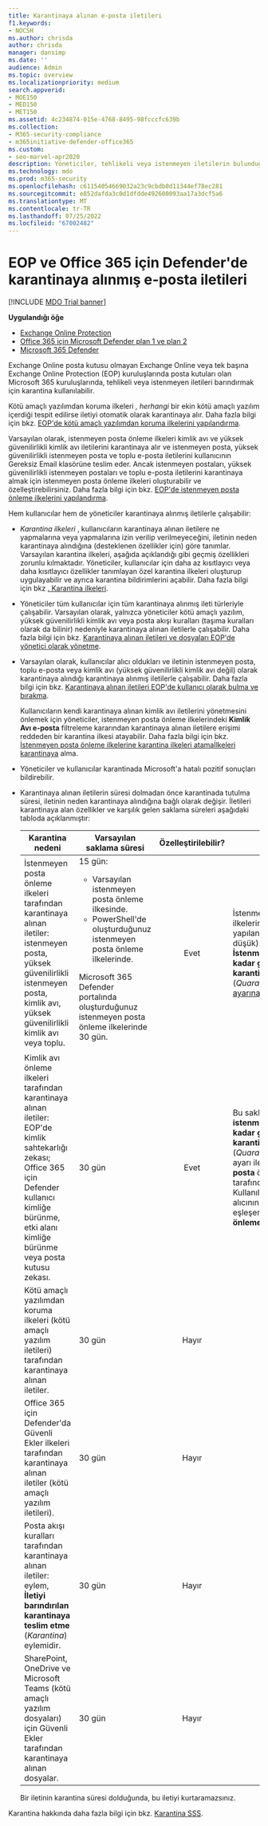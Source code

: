 ```yaml
---
title: Karantinaya alınan e-posta iletileri
f1.keywords:
- NOCSH
ms.author: chrisda
author: chrisda
manager: dansimp
ms.date: ''
audience: Admin
ms.topic: overview
ms.localizationpriority: medium
search.appverid:
- MOE150
- MED150
- MET150
ms.assetid: 4c234874-015e-4768-8495-98fcccfc639b
ms.collection:
- M365-security-compliance
- m365initiative-defender-office365
ms.custom:
- seo-marvel-apr2020
description: Yöneticiler, tehlikeli veya istenmeyen iletilerin bulunduğu Exchange Online Protection (EOP) içinde karantina hakkında bilgi edinebilir.
ms.technology: mdo
ms.prod: m365-security
ms.openlocfilehash: c61154054669032a23c9cbdb0d11344ef78ec281
ms.sourcegitcommit: e852dafda3c0d1dfdde492600093aa17a3dcf5a6
ms.translationtype: MT
ms.contentlocale: tr-TR
ms.lasthandoff: 07/25/2022
ms.locfileid: "67002482"
---
```

# <a name="quarantined-email-messages-in-eop-and-defender-for-office-365"></a>EOP ve Office 365 için Defender'de karantinaya alınmış e-posta iletileri

[!INCLUDE [MDO Trial banner](../includes/mdo-trial-banner.md)]

**Uygulandığı öğe**
- [Exchange Online Protection](exchange-online-protection-overview.md)
- [Office 365 için Microsoft Defender plan 1 ve plan 2](defender-for-office-365.md)
- [Microsoft 365 Defender](../defender/microsoft-365-defender.md)

Exchange Online posta kutusu olmayan Exchange Online veya tek başına Exchange Online Protection (EOP) kuruluşlarında posta kutuları olan Microsoft 365 kuruluşlarında, tehlikeli veya istenmeyen iletileri barındırmak için karantina kullanılabilir.

Kötü amaçlı yazılımdan koruma ilkeleri _, herhangi_ bir ekin kötü amaçlı yazılım içerdiği tespit edilirse iletiyi otomatik olarak karantinaya alır. Daha fazla bilgi için bkz. [EOP'de kötü amaçlı yazılımdan koruma ilkelerini yapılandırma](configure-anti-malware-policies.md).

Varsayılan olarak, istenmeyen posta önleme ilkeleri kimlik avı ve yüksek güvenilirlikli kimlik avı iletilerini karantinaya alır ve istenmeyen posta, yüksek güvenilirlikli istenmeyen posta ve toplu e-posta iletilerini kullanıcının Gereksiz Email klasörüne teslim eder. Ancak istenmeyen postaları, yüksek güvenilirlikli istenmeyen postaları ve toplu e-posta iletilerini karantinaya almak için istenmeyen posta önleme ilkeleri oluşturabilir ve özelleştirebilirsiniz. Daha fazla bilgi için bkz. [EOP'de istenmeyen posta önleme ilkelerini yapılandırma](configure-your-spam-filter-policies.md).

Hem kullanıcılar hem de yöneticiler karantinaya alınmış iletilerle çalışabilir:

- _Karantina ilkeleri_ , kullanıcıların karantinaya alınan iletilere ne yapmalarına veya yapmalarına izin verilip verilmeyeceğini, iletinin neden karantinaya alındığına (desteklenen özellikler için) göre tanımlar. Varsayılan karantina ilkeleri, aşağıda açıklandığı gibi geçmiş özellikleri zorunlu kılmaktadır. Yöneticiler, kullanıcılar için daha az kısıtlayıcı veya daha kısıtlayıcı özellikler tanımlayan özel karantina ilkeleri oluşturup uygulayabilir ve ayrıca karantina bildirimlerini açabilir. Daha fazla bilgi için bkz [. Karantina ilkeleri](quarantine-policies.md).

- Yöneticiler tüm kullanıcılar için tüm karantinaya alınmış ileti türleriyle çalışabilir. Varsayılan olarak, yalnızca yöneticiler kötü amaçlı yazılım, yüksek güvenilirlikli kimlik avı veya posta akışı kuralları (taşıma kuralları olarak da bilinir) nedeniyle karantinaya alınan iletilerle çalışabilir. Daha fazla bilgi için bkz. [Karantinaya alınan iletileri ve dosyaları EOP'de yönetici olarak yönetme](manage-quarantined-messages-and-files.md).

- Varsayılan olarak, kullanıcılar alıcı oldukları ve iletinin istenmeyen posta, toplu e-posta veya kimlik avı (yüksek güvenilirlikli kimlik avı değil) olarak karantinaya alındığı karantinaya alınmış iletilerle çalışabilir. Daha fazla bilgi için bkz. [Karantinaya alınan iletileri EOP'de kullanıcı olarak bulma ve bırakma](find-and-release-quarantined-messages-as-a-user.md).

  Kullanıcıların kendi karantinaya alınan kimlik avı iletilerini yönetmesini önlemek için yöneticiler, istenmeyen posta önleme ilkelerindeki **Kimlik Avı e-posta** filtreleme kararından karantinaya alınan iletilere erişimi reddeden bir karantina ilkesi atayabilir. Daha fazla bilgi için bkz. [İstenmeyen posta önleme ilkelerine karantina ilkeleri atama](quarantine-policies.md#anti-spam-policies)[İlkeleri karantinaya](quarantine-policies.md) alma.

- Yöneticiler ve kullanıcılar karantinada Microsoft'a hatalı pozitif sonuçları bildirebilir.

- Karantinaya alınan iletilerin süresi dolmadan önce karantinada tutulma süresi, iletinin neden karantinaya alındığına bağlı olarak değişir. İletileri karantinaya alan özellikler ve karşılık gelen saklama süreleri aşağıdaki tabloda açıklanmıştır:

  |Karantina nedeni|Varsayılan saklama süresi|Özelleştirilebilir?|Açıklamalar|
  |---|---|:---:|---|
  |İstenmeyen posta önleme ilkeleri tarafından karantinaya alınan iletiler: istenmeyen posta, yüksek güvenilirlikli istenmeyen posta, kimlik avı, yüksek güvenilirlikli kimlik avı veya toplu.|15 gün: <ul><li>Varsayılan istenmeyen posta önleme ilkesinde.</li><li>PowerShell'de oluşturduğunuz istenmeyen posta önleme ilkelerinde.</li></ul> <p> Microsoft 365 Defender portalında oluşturduğunuz istenmeyen posta önleme ilkelerinde 30 gün.|Evet|İstenmeyen posta önleme ilkelerinde bu değeri yapılandırabilirsiniz (daha düşük). Daha fazla bilgi **için İstenmeyen postaları bu kadar gün boyunca karantinada tutma** (_QuarantineRetentionPeriod_) [ayarına bakın](configure-your-spam-filter-policies.md).|
  |Kimlik avı önleme ilkeleri tarafından karantinaya alınan iletiler: EOP'de kimlik sahtekarlığı zekası; Office 365 için Defender kullanıcı kimliğe bürünme, etki alanı kimliğe bürünme veya posta kutusu zekası.|30 gün|Evet|Bu saklama süresi, **istenmeyen postayı bu kadar gün boyunca karantinada tut** (_QuarantineRetentionPeriod_) ayarı ile **de istenmeyen posta** önleme ilkeleri tarafından denetlenmiştir. Kullanılan saklama süresi, alıcının tanımlandığı ilk eşleşen **istenmeyen posta önleme** ilkesindeki değerdir.|
  |Kötü amaçlı yazılımdan koruma ilkeleri (kötü amaçlı yazılım iletileri) tarafından karantinaya alınan iletiler.|30 gün|Hayır||
  |Office 365 için Defender'da Güvenli Ekler ilkeleri tarafından karantinaya alınan iletiler (kötü amaçlı yazılım iletileri).|30 gün|Hayır||
  |Posta akışı kuralları tarafından karantinaya alınan iletiler: eylem, **İletiyi barındırılan karantinaya teslim etme** (_Karantina_) eylemidir.|30 gün|Hayır||
  |SharePoint, OneDrive ve Microsoft Teams (kötü amaçlı yazılım dosyaları) için Güvenli Ekler tarafından karantinaya alınan dosyalar.|30 gün|Hayır||

  Bir iletinin karantina süresi dolduğunda, bu iletiyi kurtaramazsınız.

Karantina hakkında daha fazla bilgi için bkz. [Karantina SSS](quarantine-faq.yml).

